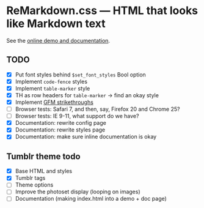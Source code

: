 
# ReMarkdown.css — HTML that looks like Markdown text

See the [online demo and documentation](http://fvsch.com/code/remarkdown/).

## TODO

- [x] Put font styles behind `$set_font_styles` Bool option
- [x] Implement `code-fence` styles
- [x] Implement `table-marker` style
- [x] TH as row headers for `table-marker` -> find an okay style
- [x] Implement [GFM strikethroughs](https://help.github.com/articles/github-flavored-markdown#strikethrough)
- [ ] Browser tests: Safari 7, and then, say, Firefox 20 and Chrome 25?
- [ ] Browser tests: IE 9-11, what support do we have?
- [x] Documentation: rewrite config page
- [x] Documentation: rewrite styles page
- [x] Documentation: make sure inline documentation is okay

## Tumblr theme todo

- [x] Base HTML and styles
- [x] Tumblr tags
- [ ] Theme options
- [ ] Improve the photoset display (looping on images)
- [ ] Documentation (making index.html into a demo + doc page)
